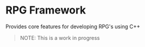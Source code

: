 RPG Framework
=============

Provides core features for developing RPG's using C++

> NOTE: This is a work in progress
